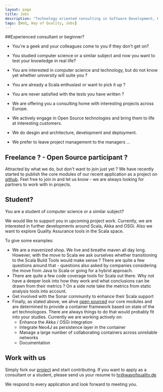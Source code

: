 ```yaml
---
layout: page
title: Jobs
description: "Technology oriented consulting in Software Development, Quality Assurance and Deployment"
tags: [WoQ, Way of Quality, Jobs]
---
```

##Experienced consultant or beginner?

* You're a geek and your colleagues come to you if they don't get on?
* You studied computer science or a similar subject and now you want to test your knowledge in real life?
* You are interested in computer science and technology, but do not know yet whether university will suite you ?
* You are already a Scala enthusiast or want to pick it up ?
* You are never satisfied with the tests you have written ?

* We are offering you a consulting home with interesting projects across Europe.
* We actively engage in Open Source technologies and bring them to life at interesting customers.
* We do desgin and architecture, development and deployment.
* We prefer to leave project management to the managers ...

## Freelance ? - Open Source participant ?

Attracted by what we do, but don't want to join just yet ? We have recently started to publish the core modules of our recent application as a project on [github](https://github.com/woq/de.woq.osgi.java). Feel free to join in and let us know - we are always looking for partners to work with in projects.

## Student?

You are a student of computer science or a similar subject?

We would like to support you in upcoming project work. Currently, we are interested in further developments around Scala, Akka and OSGi. Also we want to explore Quality Assurance tools in the Scala space.

To give some examples:

* We are a mavenized shop. We live and breathe maven all day long. However, with the move to Scala we ask ourselves whether transitioning to the Scala Build Tools would make sense ? There are quite a few questions around that - questions also asked by companies considering the move from Java to Scala or going for a hybrid approach.
* There are quite a few code coverage tools for Scala out there. Why not have a deeper look into how they work and what conclusions can be drawn from their metrics ? On a side note take the metrics from static analysis tools into account.
* Get involved with the Sonar community to enhance their Scala support
* Finally, as stated above, we ahve [open sourced](https://github.com/woq/de.woq.osgi.java) our core modules and are determined to provide a container framework based on state of the art technologoes. There are always things to do that would probably fit into your studies. Currently we are working actively on:
  * Enhance the Akka / OSGi integration
  * Integrate Neo4J as persistence layer in the container
  * Manage a large number of collaborating containers across unreliable networks
  * Documentation

## Work with us

Simply fork our [project](https://github.com/woq/de.woq.osgi.java) and start contributing. If you want to apply as a consultant or a student, please send us your resume to [hr@wayofquality.de](mailto:hr@wayofquality.de)

We respond to every application and look forward to meeting you.